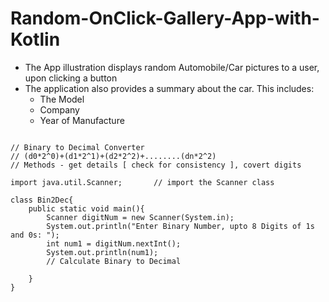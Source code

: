 # Random-OnClick-Gallery-App-with-Kotlin
- The App illustration displays random Automobile/Car pictures to a user, upon clicking a button
- The application also provides a summary about the car. This includes:
  - The Model
  - Company
  - Year of Manufacture


<pre>
<code>
// Binary to Decimal Converter
// (d0*2^0)+(d1*2^1)+(d2*2^2)+........(dn*2^2)
// Methods - get details [ check for consistency ], covert digits

import java.util.Scanner;       // import the Scanner class

class Bin2Dec{
    public static void main(){
        Scanner digitNum = new Scanner(System.in);
        System.out.println("Enter Binary Number, upto 8 Digits of 1s and 0s: ");
        int num1 = digitNum.nextInt();
        System.out.println(num1);
        // Calculate Binary to Decimal

    }
}

</code>
</pre>
